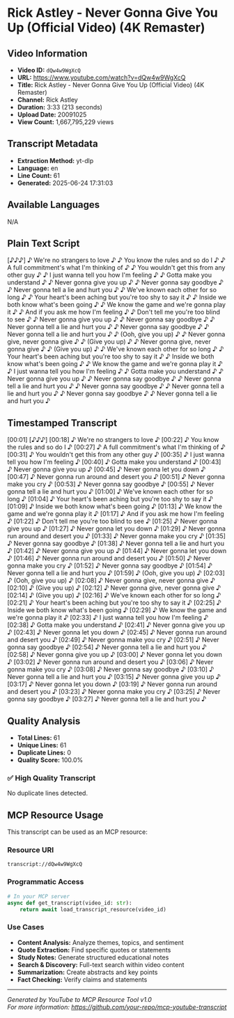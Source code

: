 # Rick Astley - Never Gonna Give You Up (Official Video) (4K Remaster)

## Video Information

- **Video ID:** `dQw4w9WgXcQ`
- **URL:** https://www.youtube.com/watch?v=dQw4w9WgXcQ
- **Title:** Rick Astley - Never Gonna Give You Up (Official Video) (4K Remaster)
- **Channel:** Rick Astley
- **Duration:** 3:33 (213 seconds)
- **Upload Date:** 20091025
- **View Count:** 1,667,795,229 views

## Transcript Metadata

- **Extraction Method:** yt-dlp
- **Language:** en
- **Line Count:** 61
- **Generated:** 2025-06-24 17:31:03

## Available Languages

N/A

## Plain Text Script

[♪♪♪] ♪ We're no strangers to love ♪ ♪ You know the rules and so do I ♪ ♪ A full commitment's what I'm thinking of ♪ ♪ You wouldn't get this from any other guy ♪ ♪ I just wanna tell you how I'm feeling ♪ ♪ Gotta make you understand ♪ ♪ Never gonna give you up ♪ ♪ Never gonna say goodbye ♪ ♪ Never gonna tell a lie and hurt you ♪ ♪ We've known each other for so long ♪ ♪ Your heart's been aching but you're too shy to say it ♪ ♪ Inside we both know what's been going ♪ ♪ We know the game and we're gonna play it ♪ ♪ And if you ask me how I'm feeling ♪ ♪ Don't tell me you're too blind to see ♪ ♪ Never gonna give you up ♪ ♪ Never gonna say goodbye ♪ ♪ Never gonna tell a lie and hurt you ♪ ♪ Never gonna say goodbye ♪ ♪ Never gonna tell a lie and hurt you ♪ ♪ (Ooh, give you up) ♪ ♪ Never gonna give, never gonna give ♪ ♪ (Give you up) ♪ ♪ Never gonna give, never gonna give ♪ ♪ (Give you up) ♪ ♪ We've known each other for so long ♪ ♪ Your heart's been aching but you're too shy to say it ♪ ♪ Inside we both know what's been going ♪ ♪ We know the game and we're gonna play it ♪ ♪ I just wanna tell you how I'm feeling ♪ ♪ Gotta make you understand ♪ ♪ Never gonna give you up ♪ ♪ Never gonna say goodbye ♪ ♪ Never gonna tell a lie and hurt you ♪ ♪ Never gonna say goodbye ♪ ♪ Never gonna tell a lie and hurt you ♪ ♪ Never gonna say goodbye ♪ ♪ Never gonna tell a lie and hurt you ♪

## Timestamped Transcript

[00:01] [♪♪♪]
[00:18] ♪ We're no strangers to love ♪
[00:22] ♪ You know the rules and so do I ♪
[00:27] ♪ A full commitment's what I'm thinking of ♪
[00:31] ♪ You wouldn't get this from any other guy ♪
[00:35] ♪ I just wanna tell you how I'm feeling ♪
[00:40] ♪ Gotta make you understand ♪
[00:43] ♪ Never gonna give you up ♪
[00:45] ♪ Never gonna let you down ♪
[00:47] ♪ Never gonna run around and desert you ♪
[00:51] ♪ Never gonna make you cry ♪
[00:53] ♪ Never gonna say goodbye ♪
[00:55] ♪ Never gonna tell a lie and hurt you ♪
[01:00] ♪ We've known each other for so long ♪
[01:04] ♪ Your heart's been aching but you're too shy to say it ♪
[01:09] ♪ Inside we both know what's been going ♪
[01:13] ♪ We know the game and we're gonna play it ♪
[01:17] ♪ And if you ask me how I'm feeling ♪
[01:22] ♪ Don't tell me you're too blind to see ♪
[01:25] ♪ Never gonna give you up ♪
[01:27] ♪ Never gonna let you down ♪
[01:29] ♪ Never gonna run around and desert you ♪
[01:33] ♪ Never gonna make you cry ♪
[01:35] ♪ Never gonna say goodbye ♪
[01:38] ♪ Never gonna tell a lie and hurt you ♪
[01:42] ♪ Never gonna give you up ♪
[01:44] ♪ Never gonna let you down ♪
[01:46] ♪ Never gonna run around and desert you ♪
[01:50] ♪ Never gonna make you cry ♪
[01:52] ♪ Never gonna say goodbye ♪
[01:54] ♪ Never gonna tell a lie and hurt you ♪
[01:59] ♪ (Ooh, give you up) ♪
[02:03] ♪ (Ooh, give you up) ♪
[02:08] ♪ Never gonna give, never gonna give ♪
[02:10] ♪ (Give you up) ♪
[02:12] ♪ Never gonna give, never gonna give ♪
[02:14] ♪ (Give you up) ♪
[02:16] ♪ We've known each other for so long ♪
[02:21] ♪ Your heart's been aching but you're too shy to say it ♪
[02:25] ♪ Inside we both know what's been going ♪
[02:29] ♪ We know the game and we're gonna play it ♪
[02:33] ♪ I just wanna tell you how I'm feeling ♪
[02:38] ♪ Gotta make you understand ♪
[02:41] ♪ Never gonna give you up ♪
[02:43] ♪ Never gonna let you down ♪
[02:45] ♪ Never gonna run around and desert you ♪
[02:49] ♪ Never gonna make you cry ♪
[02:51] ♪ Never gonna say goodbye ♪
[02:54] ♪ Never gonna tell a lie and hurt you ♪
[02:58] ♪ Never gonna give you up ♪
[03:00] ♪ Never gonna let you down ♪
[03:02] ♪ Never gonna run around and desert you ♪
[03:06] ♪ Never gonna make you cry ♪
[03:08] ♪ Never gonna say goodbye ♪
[03:10] ♪ Never gonna tell a lie and hurt you ♪
[03:15] ♪ Never gonna give you up ♪
[03:17] ♪ Never gonna let you down ♪
[03:19] ♪ Never gonna run around and desert you ♪
[03:23] ♪ Never gonna make you cry ♪
[03:25] ♪ Never gonna say goodbye ♪
[03:27] ♪ Never gonna tell a lie and hurt you ♪


## Quality Analysis

- **Total Lines:** 61
- **Unique Lines:** 61
- **Duplicate Lines:** 0
- **Quality Score:** 100.0%

### ✅ High Quality Transcript

No duplicate lines detected.



## MCP Resource Usage

This transcript can be used as an MCP resource:

### Resource URI
```
transcript://dQw4w9WgXcQ
```

### Programmatic Access
```python
# In your MCP server
async def get_transcript(video_id: str):
    return await load_transcript_resource(video_id)
```

### Use Cases
- **Content Analysis:** Analyze themes, topics, and sentiment
- **Quote Extraction:** Find specific quotes or statements  
- **Study Notes:** Generate structured educational notes
- **Search & Discovery:** Full-text search within video content
- **Summarization:** Create abstracts and key points
- **Fact Checking:** Verify claims and statements

---

*Generated by YouTube to MCP Resource Tool v1.0*  
*For more information: https://github.com/your-repo/mcp-youtube-transcript*

